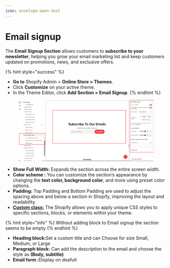 ```yaml
---
icon: envelope-open-text
---
```


# Email signup

The **Email Signup Section** allows customers to **subscribe to your newsletter**, helping you grow your email marketing list and keep customers updated on promotions, news, and exclusive offers.

{% hint style="success" %}
* **Go to** Shopify Admin > **Online Store > Themes**.
* Click **Customize** on your active theme.
* In the Theme Editor, click **Add Section > Email Signup**.
{% endhint %}

<figure><img src="../.gitbook/assets/news.png" alt=""><figcaption></figcaption></figure>

* **Show Full Width:** Expands the section across the entire screen width.&#x20;
* **Color scheme :** You can customize the section’s appearance by changing the **text color, background color**, and more using preset color options.
* **Padding:** Top Padding and Bottom Padding are used to adjust the spacing above and below a section in Shopify, improving the layout and readability.&#x20;
* [**Custom class:**](custom-class.md) The Shopify allows you to apply unique CSS styles to specific sections, blocks, or elements within your theme.

{% hint style="info" %}
Without adding block to Email signup the section seems to be empty
{% endhint %}

* **Heading block:**&#x53;et a custom title and can Choose for size Small, Medium, or Large&#x20;
* **Paragraph block:** Can add the description to the email and choose the style as **(Body, subtitle)**
* **Email form :**&#x44;isplay on deafult&#x20;
